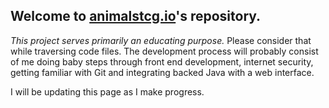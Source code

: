 ## Welcome to [animalstcg.io](http://animalstcg.io/)'s repository.

*This project serves primarily an educating purpose.* Please consider that while traversing code files. 
The development process will probably consist of me doing baby steps through front end development, internet security, getting familiar with Git and integrating backed Java with  a web interface. 

I will be updating this page as I make progress.
